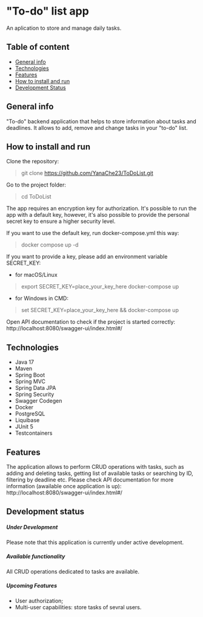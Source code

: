# "To-do" list app
An aplication to store and manage daily tasks.

## Table of content 
 - [General info](#general-info) 
 - [Technologies](#technologies)
 - [Features](#features)
 - [How to install and run](#how-to-install-and-run)
 - [Development Status](#development-status)
 
## General info
"To-do" backend application that helps to store information about tasks and deadlines. It allows to add, remove and change tasks in your "to-do" list. 

## How to install and run 
Clone the repository: 
> git clone https://github.com/YanaChe23/ToDoList.git

Go to the project folder:
> cd ToDoList

The app requires an encryption key for authorization. It's possible to run the app with a default key, however, it's also possible to provide the personal secret key to ensure a higher security level.

If you want to use the default key, run docker-compose.yml this way: 
> docker compose up -d 

If you want to provide a key, please add an environment variable SECRET_KEY:  
- for macOS/Linux
> export SECRET_KEY=place_your_key_here docker-compose up

- for Windows in CMD: 
> set SECRET_KEY=place_your_key_here && docker-compose up

Open API documentation to check if the project is started correctly: 
http://localhost:8080/swagger-ui/index.html#/

## Technologies
- Java 17 
- Maven
- Spring Boot 
- Spring MVC
- Spring Data JPA
- Spring Security
- Swagger Codegen 
- Docker
- PostgreSQL
- Liquibase
- JUnit 5
- Testcontainers

## Features
The application allows to perform CRUD operations with tasks, such as adding and deleting tasks, getting list of available tasks or searching by ID, filtering by deadline etc. 
Please check API documentation for more information (awailable once application is up): http://localhost:8080/swagger-ui/index.html#/

## Development status
##### Under Development
Please note that this application is currently under active development. 
##### Available functionality 
All CRUD operations dedicated to tasks are available. 
#####  Upcoming Features
- User authorization; 
- Multi-user capabilities: store tasks of sevral users.
